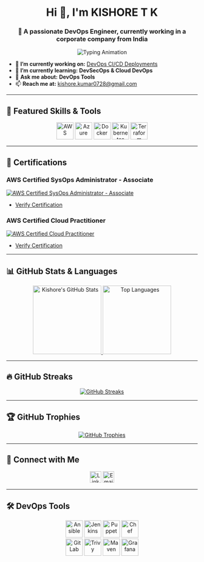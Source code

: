 <h1 align="center">Hi 👋, I'm KISHORE T K</h1>
<h3 align="center">🚀 A passionate DevOps Engineer, currently working in a corporate company from India</h3>

<p align="center">
  <img src="https://readme-typing-svg.herokuapp.com?font=Fira+Code&size=25&pause=1000&color=36BCF7&center=true&vCenter=true&width=435&lines=DevOps+%7C+AWS+%7C+CI%2FCD+%7C+Cloud+DevOps+Engineer" alt="Typing Animation" />
</p>

- 🔭 **I’m currently working on:** [DevOps CI/CD Deployments](https://github.com/kishoretk12)
- 🌱 **I’m currently learning:** **DevSecOps & Cloud DevOps**
- 💬 **Ask me about:** **DevOps Tools**
- 📫 **Reach me at:** [kishore.kumar0728@gmail.com](mailto:kishore.kumar0728@gmail.com)

---

<h2 align="left">🎯 Featured Skills & Tools</h2>

<div align="center">  
  <img src="https://img.shields.io/badge/AWS-232F3E?style=for-the-badge&logo=amazon-aws&logoColor=white" height="45" alt="AWS"/>
  <img src="https://img.shields.io/badge/Azure-0089D6?style=for-the-badge&logo=microsoft-azure&logoColor=white" height="45" alt="Azure"/>
  <img src="https://img.shields.io/badge/Docker-2496ED?style=for-the-badge&logo=docker&logoColor=white" height="45" alt="Docker"/>
  <img src="https://img.shields.io/badge/Kubernetes-326CE5?style=for-the-badge&logo=kubernetes&logoColor=white" height="45" alt="Kubernetes"/>
  <img src="https://img.shields.io/badge/Terraform-623CE4?style=for-the-badge&logo=terraform&logoColor=white" height="45" alt="Terraform"/>
</div>

---

<h2 align="left">📜 Certifications</h2>

### AWS Certified SysOps Administrator - Associate
[![AWS Certified SysOps Administrator - Associate](https://img.shields.io/badge/AWS%20Certified-SysOps%20Administrator-FF9900?style=for-the-badge&logo=amazon-aws&logoColor=white)](https://www.credly.com/badges/1853ae62-e0eb-4066-9a57-e3cd20978413/public_url)
- [Verify Certification](https://www.credly.com/badges/1853ae62-e0eb-4066-9a57-e3cd20978413/public_url)

### AWS Certified Cloud Practitioner
[![AWS Certified Cloud Practitioner](https://img.shields.io/badge/AWS%20Certified-Cloud%20Practitioner-FF9900?style=for-the-badge&logo=amazon-aws&logoColor=white)](https://www.credly.com/badges/6c50635f-103d-42cd-b60a-cf25877bedd8/linked_in_profile)
- [Verify Certification](https://www.credly.com/badges/6c50635f-103d-42cd-b60a-cf25877bedd8/linked_in_profile)

---

<h2 align="left">📊 GitHub Stats & Languages</h2>

<p align="center">
  <a href="https://github.com/kishoretk12">
    <img height="180em" src="https://github-readme-stats.vercel.app/api?username=kishoretk12&show_icons=true&theme=radical&include_all_commits=true&count_private=true" alt="Kishore's GitHub Stats"/>
    <img height="180em" src="https://github-readme-stats.vercel.app/api/top-langs/?username=kishoretk12&layout=compact&theme=radical" alt="Top Languages"/>
  </a>
</p>

---

<h2 align="left">🔥 GitHub Streaks</h2>

<p align="center">
  <a href="https://github.com/kishoretk12">
    <img src="https://github-readme-streak-stats.herokuapp.com/?user=kishoretk12&theme=radical" alt="GitHub Streaks"/>
  </a>
</p>

---

<h2 align="left">🏆 GitHub Trophies</h2>

<p align="center">
  <a href="https://github.com/kishoretk12">
    <img src="https://github-profile-trophy.vercel.app/?username=kishoretk12&theme=dracula&column=4&no-bg=true&margin-w=15" alt="GitHub Trophies" />
  </a>
</p>

---

<h2 align="left">🤝 Connect with Me</h2>

<p align="center">
  <a href="https://linkedin.com/in/kishore-tk" target="_blank"><img src="https://img.shields.io/badge/LinkedIn-0077B5?style=for-the-badge&logo=linkedin&logoColor=white" alt="LinkedIn" height="30" /></a>
  <a href="mailto:kishore.kumar0728@gmail.com"><img src="https://img.shields.io/badge/Email-D14836?style=for-the-badge&logo=gmail&logoColor=white" alt="Email" height="30" /></a>
</p>

---

<h2 align="left">🛠️ DevOps Tools</h2>

<div align="center">  
  <img src="https://img.shields.io/badge/Ansible-EE0000?style=for-the-badge&logo=ansible&logoColor=white" height="45" alt="Ansible"/>
  <img src="https://img.shields.io/badge/Jenkins-D24939?style=for-the-badge&logo=jenkins&logoColor=white" height="45" alt="Jenkins"/>
  <img src="https://img.shields.io/badge/Puppet-FFAE1A?style=for-the-badge&logo=puppet&logoColor=white" height="45" alt="Puppet"/>
  <img src="https://img.shields.io/badge/Chef-FF4500?style=for-the-badge&logo=chef&logoColor=white" height="45" alt="Chef"/>
</div>

<div align="center">  
  <img src="https://img.shields.io/badge/GitLab-FCA121?style=for-the-badge&logo=gitlab&logoColor=white" height="45" alt="GitLab"/>
  <img src="https://img.shields.io/badge/Trivy-383838?style=for-the-badge&logo=docker&logoColor=white" height="45" alt="Trivy"/>
  <img src="https://img.shields.io/badge/Maven-C71A36?style=for-the-badge&logo=apache-maven&logoColor=white" height="45" alt="Maven"/>
  <img src="https://img.shields.io/badge/Grafana-F46800?style=for-the-badge&logo=grafana&logoColor=white" height="45" alt="Grafana"/>
</div>
